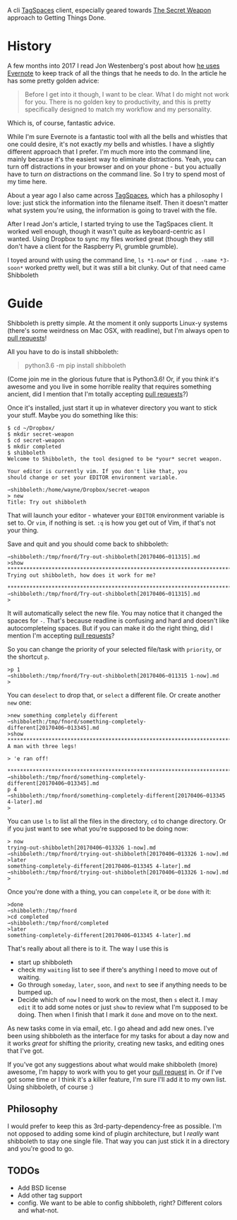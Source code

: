 A cli [TagSpaces][1] client, especially geared towards [The Secret Weapon][2]
approach to Getting Things Done.

# History

A few months into 2017 I read Jon Westenberg's post about how [he uses
Evernote][3] to keep track of all the things that he needs to do. In the article
he has some pretty golden advice:

> Before I get into it though, I want to be clear. What I do might not work
> for you. There is no golden key to productivity, and this is pretty
> specifically designed to match my workflow and my personality.

Which is, of course, fantastic advice.

While I'm sure Evernote is a fantastic tool with all the bells and whistles
that one could desire, it's not exactly *my* bells and whistles. I have a
slightly different approach that I prefer. I'm much more into the command line,
mainly because it's the easiest way to eliminate distractions. Yeah, you can
turn off distractions in your browser and on your phone - but you actually have
to turn *on* distractions on the command line. So I try to spend most of my
time here.

About a year ago I also came across [TagSpaces][1], which has a philosophy I
love: just stick the information into the filename itself. Then it doesn't
matter what system you're using, the information is going to travel with the
file.

After I read Jon's article, I started trying to use the TagSpaces client. It
worked well enough, though it wasn't quite as keyboard-centric as I wanted.
Using Dropbox to sync my files worked great (though they still don't have a
client for the Raspberry Pi, grumble grumble).

I toyed around with using the command line, `ls *1-now*` or `find . -name
*3-soon*` worked pretty well, but it was still a bit clunky. Out of that need
came Shibboleth

# Guide

Shibboleth is pretty simple. At the moment it only supports Linux-y systems
(there's some weirdness on Mac OSX, with readline), but I'm always open to
[pull requests][4]!

All you have to do is install shibboleth:

> python3.6 -m pip install shibboleth

(Come join me in the glorious future that is Python3.6! Or, if you think it's
awesome and you live in some horrible reality that requires something ancient,
did I mention that I'm totally accepting [pull requests][4]?)

Once it's installed, just start it up in whatever directory you want to stick
your stuff. Maybe you do something like this:


    $ cd ~/Dropbox/
    $ mkdir secret-weapon
    $ cd secret-weapon
    $ mkdir completed
    $ shibboleth
    Welcome to Shibboleth, the tool designed to be *your* secret weapon.

    Your editor is currently vim. If you don't like that, you
    should change or set your EDITOR environment variable.

    ⇀shibboleth:/home/wayne/Dropbox/secret-weapon
    > new
    Title: Try out shibboleth

That will launch your editor - whatever your `EDITOR` environment variable is
set to. Or `vim`, if nothing is set. `:q` is how you get out of Vim, if
that's not your thing.

Save and quit and you should come back to shibboleth:

    ⇀shibboleth:/tmp/fnord/Try-out-shibboleth[20170406~011315].md
    >show
    ********************************************************************************
    Trying out shibboleth, how does it work for me?

    ********************************************************************************
    ⇀shibboleth:/tmp/fnord/Try-out-shibboleth[20170406~011315].md
    >

It will automatically select the new file. You may notice that it changed the
spaces for `-`. That's because readline is confusing and hard and doesn't
like autocompleteing spaces. But if you can make it do the right thing, did I
mention I'm accepting [pull requests][4]?

So you can change the priority of your selected file/task with `priority`, or
the shortcut `p`.

    >p 1
    ⇀shibboleth:/tmp/fnord/Try-out-shibboleth[20170406~011315 1-now].md
    >

You can `deselect` to drop that, or `select` a different file. Or create
another `new` one:

    >new something completely different
    ⇀shibboleth:/tmp/fnord/something-completely-different[20170406~013345].md
    >show
    ********************************************************************************
    A man with three legs!

    > 'e ran off!

    ********************************************************************************
    ⇀shibboleth:/tmp/fnord/something-completely-different[20170406~013345].md
    p 4
    ⇀shibboleth:/tmp/fnord/something-completely-different[20170406~013345 4-later].md
    >

You can use `ls` to list all the files in the directory, `cd` to change
directory. Or if you just want to see what you're supposed to be doing now:

    > now
    trying-out-shibboleth[20170406~013326 1-now].md
    ⇀shibboleth:/tmp/fnord/trying-out-shibboleth[20170406~013326 1-now].md
    >later
    something-completely-different[20170406~013345 4-later].md
    ⇀shibboleth:/tmp/fnord/trying-out-shibboleth[20170406~013326 1-now].md
    >

Once you're done with a thing, you can `compelete` it, or be `done` with
it:

    >done
    ⇀shibboleth:/tmp/fnord
    >cd completed
    ⇀shibboleth:/tmp/fnord/completed
    >later
    something-completely-different[20170406~013345 4-later].md

That's really about all there is to it. The way I use this is

- start up shibboleth
- check my `waiting` list to see if there's anything I need to move out of
  waiting.
- Go through `someday`, `later`, `soon`, and `next` to see if anything
  needs to be bumped up.
- Decide which of `now` I need to work on the most, then `s` elect it. I
  may `edit` it to add some notes or just `show` to review what I'm
  supposed to be doing. Then when I finish that I mark it `done` and move on
  to the next.

As new tasks come in via email, etc. I go ahead and add new ones. I've been
using shibboleth as the interface for my tasks for about a day now and it works
*great* for shifting the priority, creating new tasks, and editing ones that
I've got.

If you've got any suggestions about what would make shibboleth (more) awesome,
I'm happy to work with you to get your [pull request][4] in. Or if I've got
some time or I think it's a killer feature, I'm sure I'll add it to my own
list. Using shibboleth, of course :)

Philosophy
----------

I would prefer to keep this as 3rd-party-dependency-free as possible. I'm not
opposed to adding some kind of plugin architecture, but I *really* want
shibboleth to stay one single file. That way you can just stick it in a
directory and you're good to go.

TODOs
-----

- Add BSD license
- Add other tag support
- config. We want to be able to config shibboleth, right? Different colors and
  what-not.

[1]: https://www.tagspaces.org/ "TagSpaces"
[2]: http://www.thesecretweapon.org/the-secret-weapon-manifesto/manifesto-part-1-the-issue "The Secret Weapon Manifesto"
[3]: https://medium.com/hi-my-name-is-jon/how-i-use-evernote-to-pitch-at-the-top-of-my-game-2c5966ef720b
[4]: https://github.com/waynew/shibboleth#fork-destination-box
